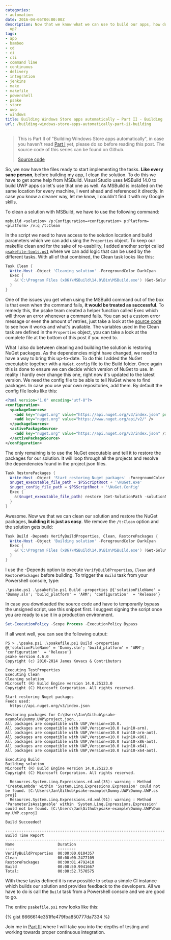 ```yaml
---
categories:
- automation
date: 2016-04-05T00:00:00Z
description: Now that we know what we can use to build our apps, how do we set this
  up?
tags:
- app
- bamboo
- cd
- ci
- cli
- command line
- continuous
- delivery
- integration
- jenkins
- make
- makefile
- powershell
- psake
- store
- uwp
- windows
title: Building Windows Store apps automatically – Part II - Building
url: /building-windows-store-apps-automatically-part-ii-building
---
```


> This is Part II of "Building Windows Store apps automatically", in case you haven't read <a href="http://www.herebedragons.io/building-windows-store-apps-automatically-part-i-introduction" target="_blank">Part I</a> yet, please do so before reading this post. The source code of this series can be found on Github.
>
> <a class="github_link" href="https://github.com/JanDeDobbeleer/psake-example" target="_blank" >Source code</a>

So, we now have the files ready to start implementing the tasks. **Like every sane person**, before building my app, I clean the solution. To do this we have to get some help from MSBuild. Visual Studio uses MSBuild 14.0 to build UWP apps so let's use that one as well. As MSBuild is installed on the same location for every machine, I went ahead and referenced it directly. In case you know a cleaner way, let me know, I couldn't find it with my Google skills.

To clean a solution with MSBuild, we have to use the following command:

```shell
msbuild <solution> /p:Configuration=<configuration> p:Platform=<platform> /v:q /t:Clean
```

In the script we need to have access to the solution location and build parameters which we can add using the `Properties` object. To keep our makefile clean and for the sake of re-usability, I added another script called <a href="https://github.com/JanDeDobbeleer/psake-example/blob/master/Build/psakefile-tools.ps1" target="_blank"><code>psakefile-tools.ps1</code></a> where we can add logic that can be used by the different tasks. With all of that combined, the Clean task looks like this:

```powershell
Task Clean {
  Write-Host -Object 'Cleaning solution' -ForegroundColor DarkCyan
  Exec {
    &('C:\Program Files (x86)\MSBuild\14.0\Bin\MSBuild.exe') (Get-SolutionPath -solutionName $solutionFileName) /p:Configuration="$configuration" /p:Platform="$build_platform" /v:q /t:Clean
  }
}
```

One of the issues you get when using the MSBuild command out of the box is that even when the command fails, **it would be treated as successful**. To remedy this, the psake team created a helper function called Exec which will throw an error whenever a command fails. You can set a custom error message or even the amount of retries, just take a look at the <a href="https://github.com/psake/psake/blob/master/psake.psm1" target="_blank">source code</a> to see how it works and what's available. The variables used in the Clean task are defined in the `Properties` object, you can take a look at the complete file at the bottom of this post if you need to.

What I also do between cleaning and building the solution is restoring NuGet packages. As the dependencies might have changed, we need to have a way to bring this up-to-date. To do this I added the NuGet executable together with a `NuGet.config` file to the Build folder. Once again this is done to ensure we can decide which version of NuGet to use. In reality I hardly ever change this one, right now it's updated to the latest version. We need the config file to be able to tell NuGet where to find packages. In case you use your own repositories, add them. By default the config file looks like this:

```xml
<?xml version="1.0" encoding="utf-8"?>
<configuration>
  <packageSources>
    <add key="nuget.org" value="https://api.nuget.org/v3/index.json" protocolVersion="3" />
    <add key="nuget.org" value="https://www.nuget.org/api/v2/" />
  </packageSources>
  <activePackageSource>
    <add key="nuget.org" value="https://api.nuget.org/v3/index.json" />
  </activePackageSource>
</configuration>
```

The only remaining is to use the NuGet executable and tell it to restore the packages for our solution. It will loop through all the projects and resolve the dependencies found in the project.json files.

```powershell
Task RestorePackages {
  Write-Host -Object 'Start restoring Nuget packages' -ForegroundColor DarkCyan
  $nuget_executable_file_path = $PSScriptRoot + '\NuGet.exe'
  $nuget_config_file_path = $PSScriptRoot + '\NuGet.Config'
  Exec {
    &($nuget_executable_file_path) restore (Get-SolutionPath -solutionName $solutionFileName) -ConfigFile $nuget_config_file_path -NoCache -MSBuildVersion 14
  }
}
```

Awesome. Now we that we can clean our solution and restore the NuGet packages, **building it is just as easy**. We remove the `/t:Clean` option and the solution gets build:

```powershell
Task Build -Depends VerifyBuildProperties, Clean, RestorePackages {
  Write-Host -Object 'Building solution' -ForegroundColor DarkCyan
  Exec {
    &('C:\Program Files (x86)\MSBuild\14.0\Bin\MSBuild.exe') (Get-SolutionPath -solutionName $solutionFileName) /p:Configuration="$configuration" /p:Platform="$build_platform" /v:q
  }
}
```

I use the -Depends option to execute `VerifyBuildProperties`, `Clean` and `RestorePackages` before building. To trigger the `Build` task from your Powershell console, type:

```shell
.\psake.ps1 .\psakefile.ps1 Build -properties @{'solutionFileName' = 'Dummy.sln'; 'build_platform' = 'ARM'; 'configuration'  = 'Release'}
```

In case you downloaded the source code and have to temporarily bypass the unsigned script, use this snippet first. I suggest signing the script once you are ready to use it in a production environment.

```powershell
Set-ExecutionPolicy -Scope Process -ExecutionPolicy Bypass
```

If all went well, you can see the following output:

```shell
PS > .\psake.ps1 .\psakefile.ps1 Build -properties @{'solutionFileName' = 'Dummy.sln'; 'build_platform' = 'ARM'; 'configuration'  = 'Release'}
psake version 4.6.0
Copyright (c) 2010-2014 James Kovacs & Contributors

Executing TestProperties
Executing Clean
Cleaning solution
Microsoft (R) Build Engine version 14.0.25123.0
Copyright (C) Microsoft Corporation. All rights reserved.

Start restoring Nuget packages
Feeds used:
  https://api.nuget.org/v3/index.json

Restoring packages for C:\Users\Jan\Github\psake-example\Dummy.UWP\project.json...
All packages are compatible with UAP,Version=v10.0.
All packages are compatible with UAP,Version=v10.0 (win10-arm).
All packages are compatible with UAP,Version=v10.0 (win10-arm-aot).
All packages are compatible with UAP,Version=v10.0 (win10-x86).
All packages are compatible with UAP,Version=v10.0 (win10-x86-aot).
All packages are compatible with UAP,Version=v10.0 (win10-x64).
All packages are compatible with UAP,Version=v10.0 (win10-x64-aot).

Executing Build
Building solution
Microsoft (R) Build Engine version 14.0.25123.0
Copyright (C) Microsoft Corporation. All rights reserved.

  Resources.System.Linq.Expressions.rd.xml(35): warning : Method 'CreateLambda' within 'System.Linq.Expressions.Expression' could not be found. [C:\Users\Jan\Github\psake-example\Dummy.UWP\Dummy.UWP.cs proj]
  Resources.System.Linq.Expressions.rd.xml(91): warning : Method 'ParameterIsAssignable' within 'System.Linq.Expressions.Expression' could not be found. [C:\Users\Jan\Github\psake-example\Dummy.UWP\Dum my.UWP.csproj]

Build Succeeded!

----------------------------------------------------------------------
Build Time Report
----------------------------------------------------------------------
Name                   Duration
----                   --------
VerifyBuildProperties  00:00:00.0104357
Clean                  00:00:00.2477109
RestorePackages        00:00:01.4792410
Build                  00:00:50.9941667
Total:                 00:00:52.7570575
```

With these tasks defined it is now possible to setup a simple CI instance which builds our solution and provides feedback to the developers. All we have to do is call the `Build` task from a Powershell console and we are good to go.

The entire `psakefile.ps1` now looks like this:

{% gist 6666614e351ffe479fba850777da7334 %}

Join me in <a href="http://www.herebedragons.io/building-windows-store-apps-automatically-part-iii-continuous-integration" target="_blank">Part III</a> where I will take you into the depths of testing and working towards proper continuous integration.
